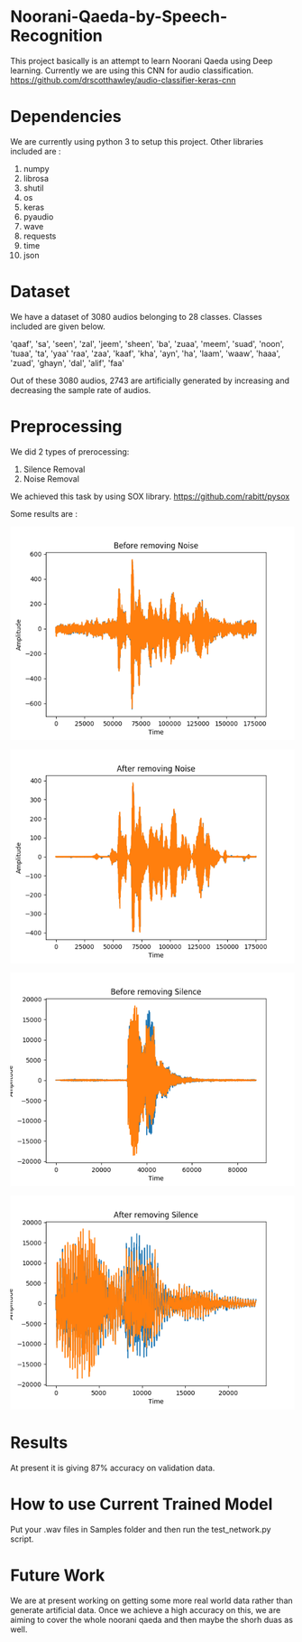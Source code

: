 # Noorani-Qaeda-by-Speech-Recognition
This project basically is an attempt to learn Noorani Qaeda using Deep learning. Currently we are using this CNN for audio classification.
https://github.com/drscotthawley/audio-classifier-keras-cnn

# Dependencies
We are currently using python 3 to setup this project. Other libraries included are :
1) numpy
2) librosa
3) shutil
4) os
5) keras
6) pyaudio
7) wave
8) requests
9) time
10) json

# Dataset
We have a dataset of 3080 audios belonging to 28 classes. Classes included are given below.

'qaaf', 'sa', 'seen', 'zal', 'jeem', 'sheen', 'ba', 'zuaa', 'meem', 'suad', 'noon', 'tuaa', 'ta', 'yaa'
'raa', 'zaa', 'kaaf', 'kha', 'ayn', 'ha', 'laam', 'waaw', 'haaa', 'zuad', 'ghayn', 'dal', 'alif', 'faa'

Out of these 3080 audios, 2743 are artificially generated by increasing and decreasing the sample rate of audios.

# Preprocessing
We did 2 types of prerocessing:
1) Silence Removal
2) Noise Removal

We achieved this task by using SOX library.
https://github.com/rabitt/pysox

Some results are :

![Before Removing Noise](plots/before_removing_noise.png)

![After Removing Noise](plots/after_removing_noise.png)

![Before Removing Silence](plots/before_removing_silence.png)

![After Removing Silence](plots/after_removing_silence.png)

# Results
At present it is giving 87% accuracy on validation data.

# How to use Current Trained Model
Put your .wav files in Samples folder and then run the test_network.py script.

# Future Work
We are at present working on getting some more real world data rather than generate artificial data. Once we achieve a high accuracy on this, we are aiming to cover the whole noorani qaeda and then maybe the shorh duas as well.
